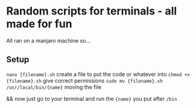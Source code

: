 # Random scripts for terminals - all made for fun 
All ran on a manjaro machine so...

## Setup
`nano {filename}.sh` create a file to put the code or whatever into
`chmod +x {filename}.sh` give correct permissions 
`sudo mv {filename}.sh /usr/local/bin/{name}` moving the file

&& now just go to your terminal and run the `{name}` you put after `/bin`
